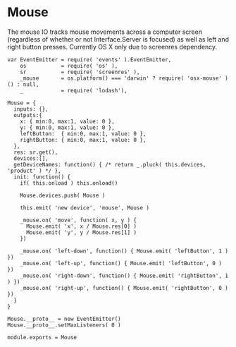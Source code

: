 Mouse
=========
The mouse IO tracks mouse movements across a computer screen (regardless of 
whether or not Interface.Server is focused) as well as left and right button
presses. Currently OS X only due to screenres dependency.

    var EventEmitter = require( 'events' ).EventEmitter,
        os           = require( 'os' ),
        sr           = require( 'screenres' ),
        _mouse       = os.platform() === 'darwin' ? require( 'osx-mouse' )() : null,
        _            = require( 'lodash'),

    Mouse = {
      inputs: {},
      outputs:{
        x: { min:0, max:1, value: 0 },
        y: { min:0, max:1, value: 0 },
        leftButton:  { min:0, max:1, value: 0 },
        rightButton: { min:0, max:1, value: 0 },        
      },
      res: sr.get(),
      devices:[],
      getDeviceNames: function() { /* return _.pluck( this.devices, 'product' ) */ },
      init: function() {    
        if( this.onload ) this.onload()
    
        Mouse.devices.push( Mouse )
            
        this.emit( 'new device', 'mouse', Mouse )
          
        _mouse.on( 'move', function( x, y ) {
          Mouse.emit( 'x', x / Mouse.res[0] )
          Mouse.emit( 'y', y / Mouse.res[1] )          
        })
        
        _mouse.on( 'left-down', function() { Mouse.emit( 'leftButton', 1 ) })
        _mouse.on( 'left-up', function() { Mouse.emit( 'leftButton', 0 ) })
        _mouse.on( 'right-down', function() { Mouse.emit( 'rightButton', 1 ) })
        _mouse.on( 'right-up', function() { Mouse.emit( 'rightButton', 0 ) })        
      }
    }

    Mouse.__proto__ = new EventEmitter()
    Mouse.__proto__.setMaxListeners( 0 )
    
    module.exports = Mouse